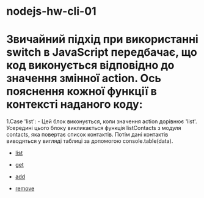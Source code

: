# nodejs-hw-cli-01


# Звичайний підхід при використанні switch в JavaScript передбачає, що код виконується відповідно до значення змінної action. Ось пояснення кожної функції в контексті наданого коду:

1.Case 'list': - Цей блок виконується, коли значення action дорівнює 'list'. Усередині цього блоку викликається функція listContacts з модуля contacts, яка повертає список контактів. Потім дані контактів виводяться у вигляді таблиці за допомогою console.table(data).
- [list](https://ibb.co/gMc1X9p)


- [get](https://ibb.co/R4sp0h8)
- [add](https://ibb.co/gSWS3VY)
- [remove](https://ibb.co/DMWwRmM)